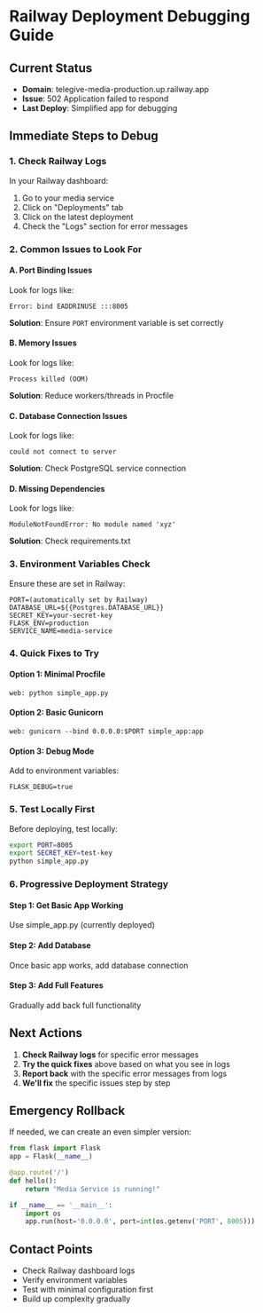 # Railway Deployment Debugging Guide

## Current Status
- **Domain**: telegive-media-production.up.railway.app
- **Issue**: 502 Application failed to respond
- **Last Deploy**: Simplified app for debugging

## Immediate Steps to Debug

### 1. Check Railway Logs
In your Railway dashboard:
1. Go to your media service
2. Click on "Deployments" tab
3. Click on the latest deployment
4. Check the "Logs" section for error messages

### 2. Common Issues to Look For

#### A. Port Binding Issues
Look for logs like:
```
Error: bind EADDRINUSE :::8005
```
**Solution**: Ensure `PORT` environment variable is set correctly

#### B. Memory Issues
Look for logs like:
```
Process killed (OOM)
```
**Solution**: Reduce workers/threads in Procfile

#### C. Database Connection Issues
Look for logs like:
```
could not connect to server
```
**Solution**: Check PostgreSQL service connection

#### D. Missing Dependencies
Look for logs like:
```
ModuleNotFoundError: No module named 'xyz'
```
**Solution**: Check requirements.txt

### 3. Environment Variables Check
Ensure these are set in Railway:
```
PORT=(automatically set by Railway)
DATABASE_URL=${{Postgres.DATABASE_URL}}
SECRET_KEY=your-secret-key
FLASK_ENV=production
SERVICE_NAME=media-service
```

### 4. Quick Fixes to Try

#### Option 1: Minimal Procfile
```
web: python simple_app.py
```

#### Option 2: Basic Gunicorn
```
web: gunicorn --bind 0.0.0.0:$PORT simple_app:app
```

#### Option 3: Debug Mode
Add to environment variables:
```
FLASK_DEBUG=true
```

### 5. Test Locally First
Before deploying, test locally:
```bash
export PORT=8005
export SECRET_KEY=test-key
python simple_app.py
```

### 6. Progressive Deployment Strategy

#### Step 1: Get Basic App Working
Use simple_app.py (currently deployed)

#### Step 2: Add Database
Once basic app works, add database connection

#### Step 3: Add Full Features
Gradually add back full functionality

## Next Actions

1. **Check Railway logs** for specific error messages
2. **Try the quick fixes** above based on what you see in logs
3. **Report back** with the specific error messages from logs
4. **We'll fix** the specific issues step by step

## Emergency Rollback
If needed, we can create an even simpler version:
```python
from flask import Flask
app = Flask(__name__)

@app.route('/')
def hello():
    return "Media Service is running!"

if __name__ == '__main__':
    import os
    app.run(host='0.0.0.0', port=int(os.getenv('PORT', 8005)))
```

## Contact Points
- Check Railway dashboard logs
- Verify environment variables
- Test with minimal configuration first
- Build up complexity gradually

